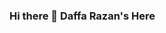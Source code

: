 ### Hi there 👋 Daffa Razan's Here

<!--
**DaffRazan/DaffRazan** is a ✨ _special_ ✨ repository because its `README.md` (this file) appears on your GitHub profile.

Here are some ideas to get you started:

- 🔭 I’m final year Informatics Student.
- 🌱 I’m currently learning all requirements needed for Web Development and UI/UX Design
- 📫 Reach me on my Personal CV https://daffrazan.github.io/ and navigate to Contact Page
- 😄 I speak Indonesian and English 
-->
